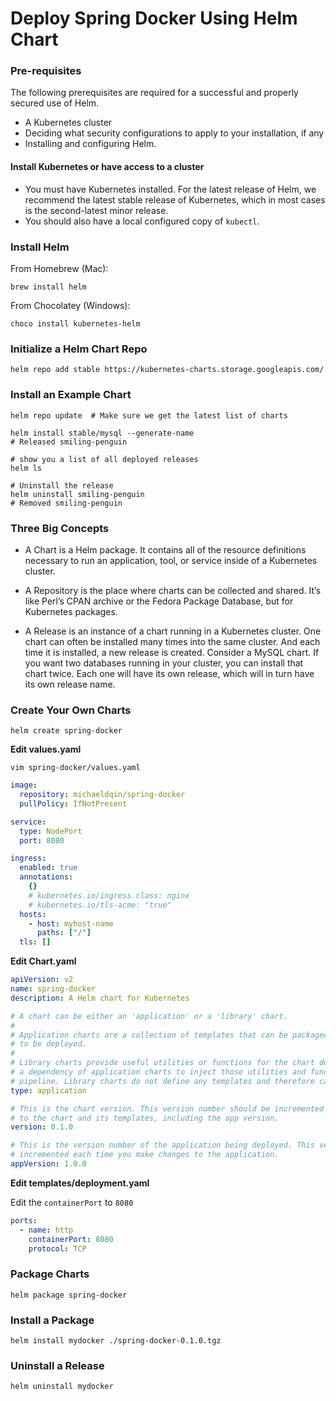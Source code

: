 # Deploy Spring Docker Using Helm Chart

### Pre-requisites

The following prerequisites are required for a successful and properly secured use of Helm.

- A Kubernetes cluster
- Deciding what security configurations to apply to your installation, if any
- Installing and configuring Helm.

#### Install Kubernetes or have access to a cluster

- You must have Kubernetes installed. For the latest release of Helm, we recommend the latest stable release of Kubernetes, which in most cases is the second-latest minor release.
- You should also have a local configured copy of `kubectl`.

### Install Helm

From Homebrew (Mac):

```shell
brew install helm
```

From Chocolatey (Windows):

```shell
choco install kubernetes-helm
```

### Initialize a Helm Chart Repo

```shell
helm repo add stable https://kubernetes-charts.storage.googleapis.com/
```

### Install an Example Chart

```shell
helm repo update  # Make sure we get the latest list of charts

helm install stable/mysql --generate-name
# Released smiling-penguin

# show you a list of all deployed releases
helm ls

# Uninstall the release
helm uninstall smiling-penguin
# Removed smiling-penguin
```

### Three Big Concepts

- A Chart is a Helm package. It contains all of the resource definitions necessary to run an application, tool, or service inside of a Kubernetes cluster.

- A Repository is the place where charts can be collected and shared. It’s like Perl’s CPAN archive or the Fedora Package Database, but for Kubernetes packages.

- A Release is an instance of a chart running in a Kubernetes cluster. One chart can often be installed many times into the same cluster. And each time it is installed, a new release is created. Consider a MySQL chart. If you want two databases running in your cluster, you can install that chart twice. Each one will have its own release, which will in turn have its own release name.

### Create Your Own Charts

```shell
helm create spring-docker
```

**Edit values.yaml**

```shell
vim spring-docker/values.yaml
```

```yaml
image:
  repository: michaeldqin/spring-docker
  pullPolicy: IfNotPresent

service:
  type: NodePort
  port: 8080

ingress:
  enabled: true
  annotations:
    {}
    # kubernetes.io/ingress.class: nginx
    # kubernetes.io/tls-acme: "true"
  hosts:
    - host: myhost-name
      paths: ["/"]
  tls: []
```

**Edit Chart.yaml**

```yaml
apiVersion: v2
name: spring-docker
description: A Helm chart for Kubernetes

# A chart can be either an 'application' or a 'library' chart.
#
# Application charts are a collection of templates that can be packaged into versioned archives
# to be deployed.
#
# Library charts provide useful utilities or functions for the chart developer. They're included as
# a dependency of application charts to inject those utilities and functions into the rendering
# pipeline. Library charts do not define any templates and therefore cannot be deployed.
type: application

# This is the chart version. This version number should be incremented each time you make changes
# to the chart and its templates, including the app version.
version: 0.1.0

# This is the version number of the application being deployed. This version number should be
# incremented each time you make changes to the application.
appVersion: 1.0.0
```

**Edit templates/deployment.yaml**

Edit the `containerPort` to `8080`

```yaml
ports:
  - name: http
    containerPort: 8080
    protocol: TCP
```

### Package Charts

```shell
helm package spring-docker
```

### Install a Package

```shell
helm install mydocker ./spring-docker-0.1.0.tgz
```

### Uninstall a Release

```shell
helm uninstall mydocker
```
